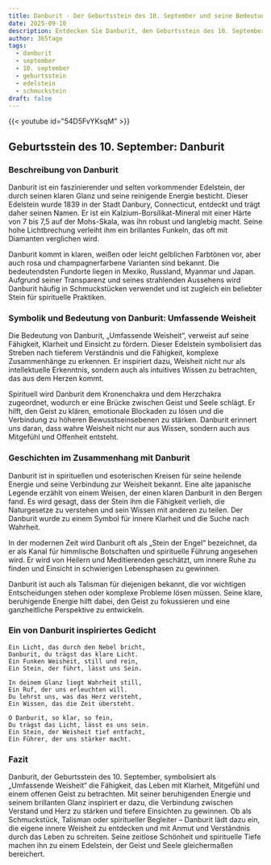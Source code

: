 ```yaml
---
title: Danburit - Der Geburtsstein des 10. September und seine Bedeutung
date: 2025-09-10
description: Entdecken Sie Danburit, den Geburtsstein des 10. September, der Umfassende Weisheit symbolisiert. Seine Symbolik und Geschichte werden Sie inspirieren.
author: 365tage
tags:
  - danburit
  - september
  - 10. september
  - geburtsstein
  - edelstein
  - schmuckstein
draft: false
---
```


{{< youtube id="54D5FvYKsqM" >}}

## Geburtsstein des 10. September: Danburit

### Beschreibung von Danburit

Danburit ist ein faszinierender und selten vorkommender Edelstein, der durch seinen klaren Glanz und seine reinigende Energie besticht. Dieser Edelstein wurde 1839 in der Stadt Danbury, Connecticut, entdeckt und trägt daher seinen Namen. Er ist ein Kalzium-Borsilikat-Mineral mit einer Härte von 7 bis 7,5 auf der Mohs-Skala, was ihn robust und langlebig macht. Seine hohe Lichtbrechung verleiht ihm ein brillantes Funkeln, das oft mit Diamanten verglichen wird.

Danburit kommt in klaren, weißen oder leicht gelblichen Farbtönen vor, aber auch rosa und champagnerfarbene Varianten sind bekannt. Die bedeutendsten Fundorte liegen in Mexiko, Russland, Myanmar und Japan. Aufgrund seiner Transparenz und seines strahlenden Aussehens wird Danburit häufig in Schmuckstücken verwendet und ist zugleich ein beliebter Stein für spirituelle Praktiken.

### Symbolik und Bedeutung von Danburit: Umfassende Weisheit

Die Bedeutung von Danburit, „Umfassende Weisheit“, verweist auf seine Fähigkeit, Klarheit und Einsicht zu fördern. Dieser Edelstein symbolisiert das Streben nach tieferem Verständnis und die Fähigkeit, komplexe Zusammenhänge zu erkennen. Er inspiriert dazu, Weisheit nicht nur als intellektuelle Erkenntnis, sondern auch als intuitives Wissen zu betrachten, das aus dem Herzen kommt.

Spirituell wird Danburit dem Kronenchakra und dem Herzchakra zugeordnet, wodurch er eine Brücke zwischen Geist und Seele schlägt. Er hilft, den Geist zu klären, emotionale Blockaden zu lösen und die Verbindung zu höheren Bewusstseinsebenen zu stärken. Danburit erinnert uns daran, dass wahre Weisheit nicht nur aus Wissen, sondern auch aus Mitgefühl und Offenheit entsteht.

### Geschichten im Zusammenhang mit Danburit

Danburit ist in spirituellen und esoterischen Kreisen für seine heilende Energie und seine Verbindung zur Weisheit bekannt. Eine alte japanische Legende erzählt von einem Weisen, der einen klaren Danburit in den Bergen fand. Es wird gesagt, dass der Stein ihm die Fähigkeit verlieh, die Naturgesetze zu verstehen und sein Wissen mit anderen zu teilen. Der Danburit wurde zu einem Symbol für innere Klarheit und die Suche nach Wahrheit.

In der modernen Zeit wird Danburit oft als „Stein der Engel“ bezeichnet, da er als Kanal für himmlische Botschaften und spirituelle Führung angesehen wird. Er wird von Heilern und Meditierenden geschätzt, um innere Ruhe zu finden und Einsicht in schwierigen Lebensphasen zu gewinnen.

Danburit ist auch als Talisman für diejenigen bekannt, die vor wichtigen Entscheidungen stehen oder komplexe Probleme lösen müssen. Seine klare, beruhigende Energie hilft dabei, den Geist zu fokussieren und eine ganzheitliche Perspektive zu entwickeln.

### Ein von Danburit inspiriertes Gedicht

```
Ein Licht, das durch den Nebel bricht,  
Danburit, du trägst das klare Licht.  
Ein Funken Weisheit, still und rein,  
Ein Stein, der führt, lässt uns Sein.  

In deinem Glanz liegt Wahrheit still,  
Ein Ruf, der uns erleuchten will.  
Du lehrst uns, was das Herz versteht,  
Ein Wissen, das die Zeit übersteht.  

O Danburit, so klar, so fein,  
Du trägst das Licht, lässt es uns sein.  
Ein Stein, der Weisheit tief entfacht,  
Ein Führer, der uns stärker macht.  
```

### Fazit

Danburit, der Geburtsstein des 10. September, symbolisiert als „Umfassende Weisheit“ die Fähigkeit, das Leben mit Klarheit, Mitgefühl und einem offenen Geist zu betrachten. Mit seiner beruhigenden Energie und seinem brillanten Glanz inspiriert er dazu, die Verbindung zwischen Verstand und Herz zu stärken und tiefere Einsichten zu gewinnen. Ob als Schmuckstück, Talisman oder spiritueller Begleiter – Danburit lädt dazu ein, die eigene innere Weisheit zu entdecken und mit Anmut und Verständnis durch das Leben zu schreiten. Seine zeitlose Schönheit und spirituelle Tiefe machen ihn zu einem Edelstein, der Geist und Seele gleichermaßen bereichert.